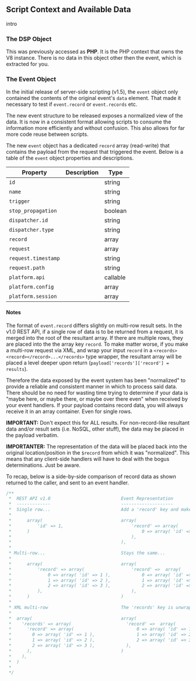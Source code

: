 ## Script Context and Available Data

intro

### The DSP Object

This was previously accessed as **PHP**. It is the PHP context that owns the V8 instance. There is no data in this object other then the event, which is extracted for you.

### The Event Object

In the initial release of server-side scripting (v1.5), the `event` object only contained the contents of the original event's `data` element. That made it necessary to test if `event.record` or `event.records` etc.

The new event structure to be released exposes a normalized view of the data. It is now in a consistent format allowing scripts to consume the information more efficiently and without confusion. This also allows for far more code reuse between scripts.

The new `event` object has a dedicated `record` array (read-write) that contains the payload from the request that triggered the event. Below is a table of the `event` object properties and descriptions.

|Property|Description|Type|
|--------|-----------|----|
|<code>id</code>||string|
|<code>name</code>||string|
|<code>trigger</code>||string|
|<code>stop_propagation</code>||boolean|
|<code>dispatcher.id</code>||string|
|<code>dispatcher.type</code>||string|
|<code>record</code>||array|
|<code>request</code>||array|
|<code>request.timestamp</code>||string|
|<code>request.path</code>||string|
|<code>platform.api</code>||callable|
|<code>platform.config</code>||array|
|<code>platform.session</code>||array|

#### Notes

The format of `event.record` differs slightly on multi-row result sets. In the v1.0 REST API, if a single row of data is to be returned from a request, it is merged into the root of the resultant array. If there are multiple rows, they are placed into the the array key `record`. To make matter worse, if you make a multi-row request via XML, and wrap your input `record` in a `<records><record></record>...</records>` type wrapper, the resultant array will be placed a level deeper upon return (`payload['records']['record'] = results`).

Therefore the data exposed by the event system has been "normalized" to provide a reliable and consistent manner in which to process said data. There should be no need for wasting time trying to determine if your data is "maybe here, or maybe there, or maybe over there even" when received by your event handlers. If your payload contains record data, you will always receive it in an array container. Even for single rows.

**IMPORTANT:** Don't expect this for ALL results. For non-record-like resultant data and/or result sets (i.e. NoSQL, other stuff), the data may be placed in the payload verbatim.

**IMPORTANTER:** The representation of the data will be placed back into the original location/position in the `$record` from which it was "normalized". This means that any client-side handlers will have to deal with the bogus determinations. Just be aware.

To recap, below is a side-by-side comparison of record data as shown returned to the caller, and sent to an event handler.

```php
/**
 *  REST API v1.0                           Event Representation
 *  -------------                           --------------------
 *  Single row...                           Add a 'record' key and make it look like a multi-row
 *
 *      array(                              array(
 *          'id' => 1,                          'record' => array(
 *      )                                           0 => array( 'id' => 1, ),
 *                                              ),
 *                                          ),
 *
 * Multi-row...                             Stays the same...
 *
 *      array(                              array(
 *          'record' => array(                  'record' =>  array(
 *              0 => array( 'id' => 1 ),            0 => array( 'id' => 1 ),
 *              1 => array( 'id' => 2 ),            1 => array( 'id' => 2 ),
 *              2 => array( 'id' => 3 ),            2 => array( 'id' => 3 ),
 *          ),                                  ),
 *      )                                   )
 *
 * XML multi-row                            The 'records' key is unwrapped, like regular multi-row
 *
 *  array(                                  array(
 *    'records' => array(                     'record' =>  array(
 *      'record' => array(                        0 => array( 'id' => 1 ),
 *        0 => array( 'id' => 1 ),                1 => array( 'id' => 2 ),
 *        1 => array( 'id' => 2 ),                2 => array( 'id' => 3 ),
 *        2 => array( 'id' => 3 ),            ),
 *      ),                                  )
 *    ),
 *  )
 *
 */
```
